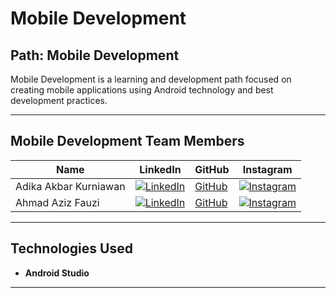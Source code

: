 # Mobile Development

## Path: Mobile Development
Mobile Development is a learning and development path focused on creating mobile applications using Android technology and best development practices.

---

## Mobile Development Team Members

| Name                 | LinkedIn                                                                                              | GitHub                                          | Instagram                                     |
|----------------------|------------------------------------------------------------------------------------------------------|------------------------------------------------|----------------------------------------------|
| Adika Akbar Kurniawan | [![LinkedIn](https://img.shields.io/badge/LinkedIn-0077B5?logo=linkedin&logoColor=white)](https://linkedin.com/in/adika-akbar-kurniawan/)          | [GitHub](https://github.com/Dikaayyy)             | [![Instagram](https://img.shields.io/badge/Instagram-E4405F?logo=instagram&logoColor=white)](https://instagram.com/...) |
| Ahmad Aziz Fauzi      | [![LinkedIn](https://img.shields.io/badge/LinkedIn-0077B5?logo=linkedin&logoColor=white)](https://linkedin.com/in/ahmadazizfauzi/) | [GitHub](https://github.com/ahmadazizfauzi)             | [![Instagram](https://img.shields.io/badge/Instagram-E4405F?logo=instagram&logoColor=white)](https://instagram.com/ahmad_azizf) |

---

## Technologies Used
- **Android Studio**

---
